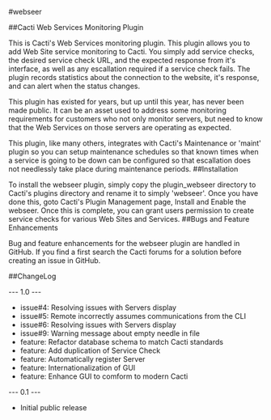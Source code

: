 #webseer

##Cacti Web Services Monitoring Plugin

This is Cacti's Web Services monitoring plugin. This plugin allows you to add Web Site service monitoring to Cacti. You simply add service checks, the desired service check URL, and the expected response from it's interface, as well as any escallation required if a service check fails. The plugin records statistics about the connection to the website, it's response, and can alert when the status changes.

This plugin has existed for years, but up until this year, has never been made public. It can be an asset used to address some monitoring requirements for customers who not only monitor servers, but need to know that the Web Services on those servers are operating as expected.

This plugin, like many others, integrates with Cacti's Maintenance or 'maint' plugin so you can setup maintenance schedules so that known times when a service is going to be down can be configured so that escallation does not needlessly take place during maintenance periods.
##Installation

To install the webseer plugin, simply copy the plugin_webseer directory to Cacti's plugins directory and rename it to simply 'webseer'. Once you have done this, goto Cacti's Plugin Management page, Install and Enable the webseer. Once this is complete, you can grant users permission to create service checks for various Web Sites and Services.
##Bugs and Feature Enhancements

Bug and feature enhancements for the webseer plugin are handled in GitHub. If you find a first search the Cacti forums for a solution before creating an issue in GitHub.

##ChangeLog

--- 1.0 ---
* issue#4: Resolving issues with Servers display
* issue#5: Remote incorrectly assumes communications from the CLI
* issue#6: Resolving issues with Servers display
* issue#9: Warning message about empty needle in file
* feature: Refactor database schema to match Cacti standards
* feature: Add duplication of Service Check
* feature: Automatically register Server
* feature: Internationalization of GUI
* feature: Enhance GUI to comform to modern Cacti

--- 0.1 ---
* Initial public release

